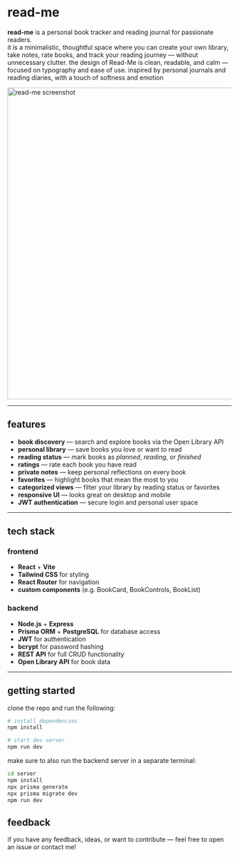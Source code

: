 # read-me

**read-me** is a personal book tracker and reading journal for passionate readers.  
it is a minimalistic, thoughtful space where you can create your own library, take notes, rate books, and track your reading journey — without unnecessary clutter. the design of Read-Me is clean, readable, and calm — focused on typography and ease of use. inspired by personal journals and reading diaries, with a touch of softness and emotion

<img src="/screenshot.png" alt="read-me screenshot" width="700"/>

---

## features

- **book discovery** — search and explore books via the Open Library API
- **personal library** — save books you love or want to read
- **reading status** — mark books as _planned_, _reading_, or _finished_
- **ratings** — rate each book you have read
- **private notes** — keep personal reflections on every book
- **favorites** — highlight books that mean the most to you
- **categorized views** — filter your library by reading status or favorites
- **responsive UI** — looks great on desktop and mobile
- **JWT authentication** — secure login and personal user space

---

## tech stack

### frontend

- **React** + **Vite**
- **Tailwind CSS** for styling
- **React Router** for navigation
- **custom components** (e.g. BookCard, BookControls, BookList)

### backend

- **Node.js** + **Express**
- **Prisma ORM** + **PostgreSQL** for database access
- **JWT** for authentication
- **bcrypt** for password hashing
- **REST API** for full CRUD functionality
- **Open Library API** for book data

---

## getting started

clone the repo and run the following:

```bash
# install dependencies
npm install

# start dev server
npm run dev
```

make sure to also run the backend server in a separate terminal:

```bash
cd server
npm install
npx prisma generate
npx prisma migrate dev
npm run dev
```

## feedback

if you have any feedback, ideas, or want to contribute — feel free to open an issue or contact me!
